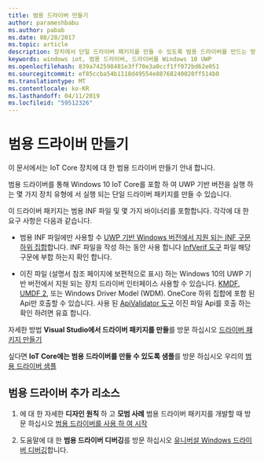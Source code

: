 ```yaml
---
title: 범용 드라이버 만들기
author: parameshbabu
ms.author: pabab
ms.date: 08/28/2017
ms.topic: article
description: 장치에서 단일 드라이버 패키지를 만들 수 있도록 범용 드라이버를 만드는 방법에 알아봅니다.
keywords: windows iot, 범용 드라이버, 드라이버를 Windows 10 UWP
ms.openlocfilehash: 839a742598481e3ff70e3a0ccf1ff072bd62e051
ms.sourcegitcommit: ef85ccba54b1118d49554e88768240020ff514b0
ms.translationtype: MT
ms.contentlocale: ko-KR
ms.lasthandoff: 04/11/2019
ms.locfileid: "59512326"
---
```

# <a name="universal-driver-creation"></a>범용 드라이버 만들기

이 문서에서는 IoT Core 장치에 대 한 범용 드라이버 만들기 안내 합니다.

범용 드라이버를 통해 Windows 10 IoT Core를 포함 하 여 UWP 기반 버전을 실행 하는 몇 가지 장치 유형에 서 실행 되는 단일 드라이버 패키지를 만들 수 있습니다.

이 드라이버 패키지는 범용 INF 파일 및 몇 가지 바이너리를 포함합니다. 각각에 대 한 요구 사항은 다음과 같습니다.
- 범용 INF 파일에만 사용할 수 [UWP 기반 Windows 버전에서 지원 되는 INF 구문 하위 집합](https://docs.microsoft.com/windows-hardware/drivers/install/using-a-universal-inf-file#which-inf-sections-are-invalid-in-a-universal-inf-file)합니다. INF 파일을 작성 하는 동안 사용 합니다 [InfVerif 도구](https://docs.microsoft.com/windows-hardware/drivers/devtest/infverif) 파일 해당 구문에 부합 하는지 확인 합니다.

- 이진 파일 (설명서 참조 페이지에 보편적으로 표시) 하는 Windows 10의 UWP 기반 버전에서 지원 되는 장치 드라이버 인터페이스 사용할 수 있습니다. [KMDF](https://docs.microsoft.com/windows-hardware/drivers/wdf/index), [UMDF 2](https://docs.microsoft.com/windows-hardware/drivers/wdf/getting-started-with-umdf-version-2), 또는 Windows Driver Model (WDM). OneCore 하위 집합에 포함 된 Api만 호출할 수 있습니다. 사용 된 [ApiValidator 도구](https://docs.microsoft.com/windows-hardware/drivers/develop/validating-universal-drivers) 이진 파일 Api를 호출 하는 확인 하려면 유효 합니다.

자세한 방법 **Visual Studio에서 드라이버 패키지를 만들**를 방문 하십시오 [드라이버 패키지 만들기](https://docs.microsoft.com/windows-hardware/drivers/develop/creating-a-driver-package)

싶다면 **IoT Core에는 범용 드라이버를 만들 수 있도록 샘플**를 방문 하십시오 우리의 [범용 드라이버 샘플](https://developer.microsoft.com/en-us/windows/iot/samples/driverlab)

## <a name="additional-universal-driver-resources"></a>범용 드라이버 추가 리소스

1. 에 대 한 자세한 **디자인 원칙** 하 고 **모범 사례** 범용 드라이버 패키지를 개발할 때 방문 하십시오 [범용 드라이버를 사용 하 여 시작](https://docs.microsoft.com/windows-hardware/drivers/develop/getting-started-with-universal-drivers)

2. 도움말에 대 한 **범용 드라이버 디버깅**를 방문 하십시오 [유니버설 Windows 드라이버 디버깅](https://docs.microsoft.com/windows-hardware/drivers/develop/debugging-a-universal-driver)합니다.

